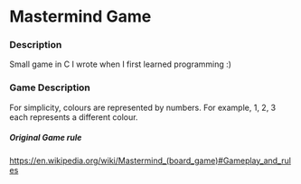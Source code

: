 # Mastermind Game

### Description
Small game in C I wrote when I first learned programming :)

### Game Description
For simplicity, colours are represented by numbers. For example, 1, 2, 3
each represents a different colour.

##### Original Game rule
https://en.wikipedia.org/wiki/Mastermind_(board_game)#Gameplay_and_rules
